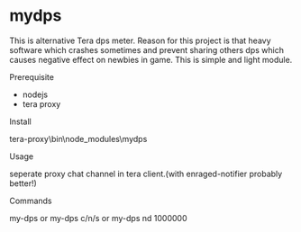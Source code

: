 # mydps

This is alternative Tera dps meter. 
Reason for this project is that heavy software which crashes sometimes and
prevent sharing others dps which causes negative effect on newbies in game.
This is simple and light module.

Prerequisite

- nodejs
- tera proxy 

Install

tera-proxy\bin\node_modules\mydps

Usage

seperate proxy chat channel in tera client.(with enraged-notifier probably better!)

Commands

my-dps or my-dps c/n/s or my-dps nd 1000000
